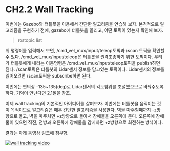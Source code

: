 # CH2.2 Wall Tracking


이번에는 Gazebo와 터틀봇을 이용해서 간단한 알고리즘을 연습해 보자.
본격적으로 알고리즘을 구현하기 전에, gazebo에 터틀봇을 올리고, 어떤 토픽이 있는지 확인해 보자.

> rostopic list

위 명령어를 입력해서 보면, /cmd_vel_mux/input/teleop토픽과 /scan 토픽을 확인할 수 있다.
/cmd_vel_mux/input/teleop은 터틀봇을 원격조종하기 위한 토픽이다.
우리가 터틀봇에게 내리는 이동명령은 /cmd_vel_mux/input/teleop토픽을 publish하면 된다.
/scan토픽은 터틀봇의 Lidar센서 정보를 담고있는 토픽이다.
Lidar센서의 정보를 읽어오려면 /scan토픽을 subscribe하면 된다.


이번에는 편의상 -135~135(deg)로 Lidar센서의 각도범위를 조절했으므로 바꿔주도록 하자. 기억이 안난다면 2.1절을 참조.

이제 wall tracking의 기본적인 아이디어를 살펴보자.
이번에는 터틀봇을 움직이는 것이 목적이므로 알고리즘은 매우 간단한 알고리즘을 사용한다.
벽을 마주칠때까지 -z방향으로 돌고, 벽을 마주치면 +z방향으로 돌아서 장애물을 오른쪽에 둔다.
오른쪽에 장애물이 있으면 직진, 전방과 오른쪽에 장애물을 감지하면 +z방향으로 회전하는 방식이다.

결과는 아래 동영상 링크에 첨부함.

[![wall tracking video](https://img.youtube.com/vi/RJQvuZxlY7Y/0.jpg)](https://www.youtube.com/watch?v=RJQvuZxlY7Y)